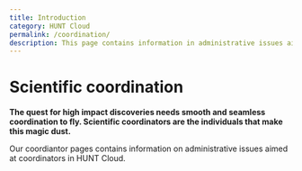 ```yaml
---
title: Introduction
category: HUNT Cloud
permalink: /coordination/
description: This page contains information in administrative issues aimed at coordinators in HUNT Cloud. 
---
```


# Scientific coordination

**The quest for high impact discoveries needs smooth and seamless coordination to fly. Scientific coordinators are the individuals that make this magic dust.**

Our coordiantor pages contains information on administrative issues aimed at coordinators in HUNT Cloud. 








